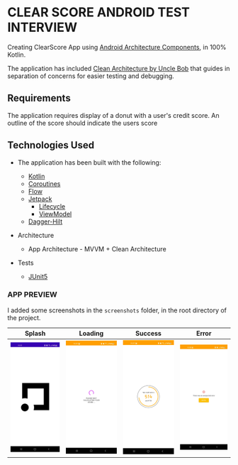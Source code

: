 # CLEAR SCORE ANDROID TEST INTERVIEW

Creating ClearScore App using [Android Architecture Components](https://developer.android.com/topic.libraries/architecture), in 100% Kotlin.

The application has included [Clean Architecture by Uncle Bob](https://www.oreilly.com/library/view/clean-architecture-a/9780134494272/) that guides in separation of concerns for easier testing and debugging.

Requirements
------------

The application requires display of a donut with a user's credit score. An outline of the score should indicate the users score


Technologies Used
-----------------

* The application has been built with the following:
   
    * [Kotlin](https://kotlinlang.org/)
    * [Coroutines](https://kotlinlang.org/docs/reference/coroutines-overview.html)
    * [Flow](https://kotlinlang.org/docs/reference/coroutines/flow.html)
    * [Jetpack](https://developer.android.com/jetpack)
       * [Lifecycle](https://developer.android.com/topic/libraries/architecture/lifecycle)
       * [ViewModel](https://developer.android.com/topic/libraries/architecture/viewmodel)
   * [Dagger-Hilt](https://dagger.dev/hilt/)
    

* Architecture
    * App Architecture - MVVM + Clean Architecture
  
* Tests
    * [JUnit5](https://junit.org/junit5/)

### APP PREVIEW

I added some screenshots in the `screenshots` folder, in the root directory of the project.

Splash | Loading | Success | Error
------ | ------- | ------- | -----
<img src="screenshots/splashscreen.jpg" width="150"/> | <img src="screenshots/loading_score.jpg" width="150"/> | <img src="screenshots/success.jpg" width="150"/> | <img src="screenshots/apperror.jpg" width="150"/>
